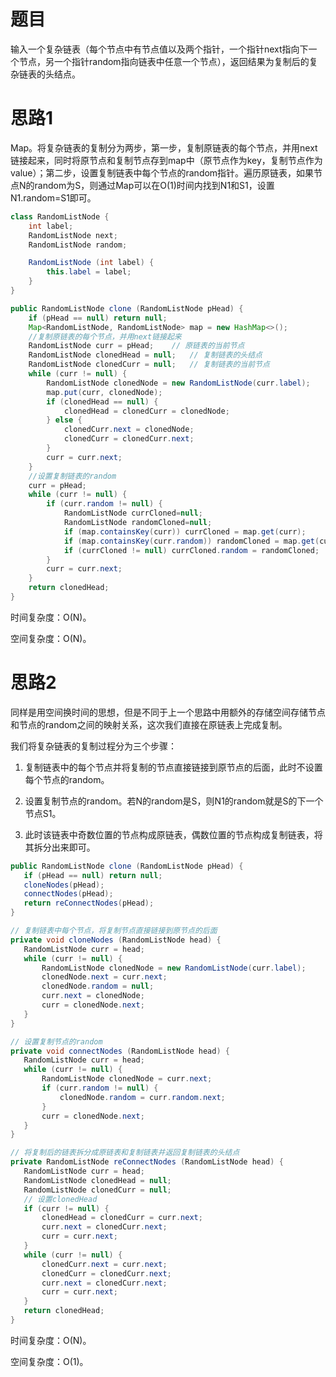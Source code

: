 # 题目

输入一个复杂链表（每个节点中有节点值以及两个指针，一个指针next指向下一个节点，另一个指针random指向链表中任意一个节点），返回结果为复制后的复杂链表的头结点。

# 思路1

Map。将复杂链表的复制分为两步，第一步，复制原链表的每个节点，并用next链接起来，同时将原节点和复制节点存到map中（原节点作为key，复制节点作为value）；第二步，设置复制链表中每个节点的random指针。遍历原链表，如果节点N的random为S，则通过Map可以在O(1)时间内找到N1和S1，设置N1.random=S1即可。

```java
class RandomListNode {
    int label;
    RandomListNode next;
    RandomListNode random;

    RandomListNode (int label) {
        this.label = label;
    }
}

public RandomListNode clone (RandomListNode pHead) {
    if (pHead == null) return null;
    Map<RandomListNode, RandomListNode> map = new HashMap<>();
    //复制原链表的每个节点，并用next链接起来
    RandomListNode curr = pHead;	// 原链表的当前节点
    RandomListNode clonedHead = null;	// 复制链表的头结点
    RandomListNode clonedCurr = null;	// 复制链表的当前节点
    while (curr != null) {
        RandomListNode clonedNode = new RandomListNode(curr.label);
        map.put(curr, clonedNode);
        if (clonedHead == null) {
            clonedHead = clonedCurr = clonedNode;
        } else {
            clonedCurr.next = clonedNode;
            clonedCurr = clonedCurr.next;
        }
        curr = curr.next;
    }
    //设置复制链表的random
    curr = pHead;
    while (curr != null) {
        if (curr.random != null) {
            RandomListNode currCloned=null;
            RandomListNode randomCloned=null;
            if (map.containsKey(curr)) currCloned = map.get(curr);
            if (map.containsKey(curr.random)) randomCloned = map.get(curr.random);
            if (currCloned != null) currCloned.random = randomCloned;
        }
        curr = curr.next;
    }
    return clonedHead;
}
```

时间复杂度：O(N)。

空间复杂度：O(N)。

# 思路2

同样是用空间换时间的思想，但是不同于上一个思路中用额外的存储空间存储节点和节点的random之间的映射关系，这次我们直接在原链表上完成复制。

我们将复杂链表的复制过程分为三个步骤：

1. 复制链表中的每个节点并将复制的节点直接链接到原节点的后面，此时不设置每个节点的random。

2. 设置复制节点的random。若N的random是S，则N1的random就是S的下一个节点S1。
3. 此时该链表中奇数位置的节点构成原链表，偶数位置的节点构成复制链表，将其拆分出来即可。 

```java
public RandomListNode clone (RandomListNode pHead) {
   if (pHead == null) return null;
   cloneNodes(pHead);
   connectNodes(pHead);
   return reConnectNodes(pHead);
}

// 复制链表中每个节点，将复制节点直接链接到原节点的后面
private void cloneNodes (RandomListNode head) {
   RandomListNode curr = head;
   while (curr != null) {
       RandomListNode clonedNode = new RandomListNode(curr.label);
       clonedNode.next = curr.next;
       clonedNode.random = null;
       curr.next = clonedNode;
       curr = clonedNode.next;
   }
}

// 设置复制节点的random
private void connectNodes (RandomListNode head) {
   RandomListNode curr = head;
   while (curr != null) {
       RandomListNode clonedNode = curr.next;
       if (curr.random != null) {
           clonedNode.random = curr.random.next;
       }
       curr = clonedNode.next;
   }
}

// 将复制后的链表拆分成原链表和复制链表并返回复制链表的头结点
private RandomListNode reConnectNodes (RandomListNode head) {
   RandomListNode curr = head;
   RandomListNode clonedHead = null;
   RandomListNode clonedCurr = null;
   // 设置clonedHead
   if (curr != null) {
       clonedHead = clonedCurr = curr.next;
       curr.next = clonedCurr.next;
       curr = curr.next;
   }
   while (curr != null) {
       clonedCurr.next = curr.next;
       clonedCurr = clonedCurr.next;
       curr.next = clonedCurr.next;
       curr = curr.next;
   }
   return clonedHead;
}
```

时间复杂度：O(N)。

空间复杂度：O(1)。

